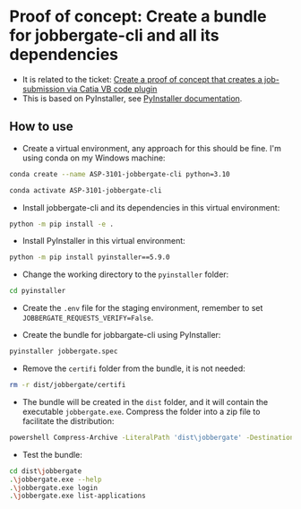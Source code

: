 # Proof of concept: Create a bundle for jobbergate-cli and all its dependencies

* It is related to the ticket: [Create a proof of concept that creates a job-submission via Catia VB code plugin](https://jira.scania.com/browse/ASP-3101)
* This is based on PyInstaller, see [PyInstaller documentation](https://pyinstaller.readthedocs.io/en/stable/index.html).

## How to use

* Create a virtual environment, any approach for this should be fine. I'm using conda on my Windows machine:

```bash
conda create --name ASP-3101-jobbergate-cli python=3.10
```

```bash
conda activate ASP-3101-jobbergate-cli
```

* Install jobbergate-cli and its dependencies in this virtual environment:

```bash
python -m pip install -e .
```

* Install PyInstaller in this virtual environment:

```bash
python -m pip install pyinstaller==5.9.0
```

* Change the working directory to the `pyinstaller` folder:

```bash
cd pyinstaller
```

* Create the `.env` file for the staging environment, remember to set `JOBBERGATE_REQUESTS_VERIFY=False`.

* Create the bundle for jobbargate-cli using PyInstaller:

```bash
pyinstaller jobbergate.spec
```

* Remove the `certifi` folder from the bundle, it is not needed:

```bash
rm -r dist/jobbergate/certifi
```

* The bundle will be created in the `dist` folder, and it will contain the executable `jobbergate.exe`. Compress the folder into a zip file to facilitate the distribution:

```bash
powershell Compress-Archive -LiteralPath 'dist\jobbergate' -DestinationPath "jobbergate.zip"
```

* Test the bundle:

```bash
cd dist\jobbergate
.\jobbergate.exe --help
.\jobbergate.exe login
.\jobbergate.exe list-applications
```
